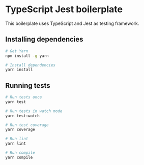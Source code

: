 # TypeScript Jest boilerplate

This boilerplate uses TypeScript and Jest as testing framework.

## Installing dependencies

```bash
# Get Yarn
npm install -g yarn

# Install dependencies
yarn install
```

## Running tests

```bash
# Run tests once
yarn test

# Run tests in watch mode
yarn test:watch

# Run test coverage
yarn coverage

# Run lint
yarn lint

# Run compile
yarn compile
```